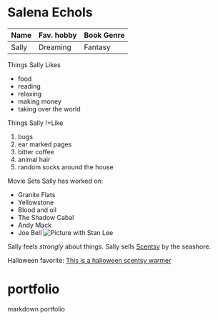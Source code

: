 # Salena Echols
|Name|Fav. hobby|Book Genre|
|----|----------|----------|
|Sally|Dreaming|Fantasy|

Things Sally Likes
- food
- reading
- relaxing
- making money
- taking over the world

Things Sally !=Like
1. bugs
2. ear marked pages
3. bitter coffee
4. animal hair
5. random socks around the house

Movie Sets Sally has worked on:
- Granite Flats
- Yellowstone
- Blood and oil
- The Shadow Cabal
- Andy Mack
- Joe Bell
  ![Picture with Stan Lee](https://scontent-atl3-1.xx.fbcdn.net/v/t31.18172-8/10648260_10201741656101934_1972319970776625566_o.jpg?_nc_cat=104&ccb=1-5&_nc_sid=730e14&_nc_ohc=Jx1yTl7l0qIAX_UhV6c&_nc_ht=scontent-atl3-1.xx&oh=e9209678ecad7a8b54604b91df4b64b6&oe=616783EB)

Sally feels *strongly* about things.
Sally sells [Scentsy](salena.scentsy.us) by the seashore.

Halloween favorite:
[This is a halloween scentsy warmer](https://salena.scentsy.us/shop/p/69879/haunting-good-time-warmer)




# portfolio
markdown portfolio
